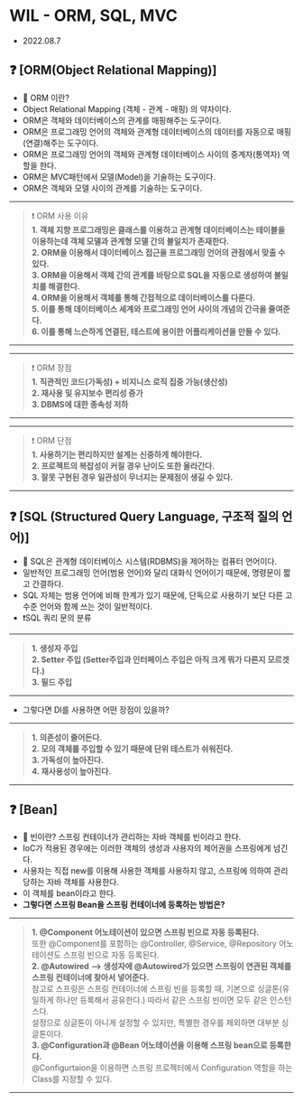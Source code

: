 
# WIL - ORM, SQL, MVC
- 2022.08.7

## ❓ [ORM(Object Relational Mapping)]
- 📌 ORM 이란? <br>
- Object Relational Mapping (객체 - 관계 - 매핑) 의 약자이다.<br>
- ORM은 객체와 데이터베이스의 관계를 매핑해주는 도구이다.<br>
- ORM은 프로그래밍 언어의 객체와 관계형 데이터베이스의 데이터를 자동으로 매핑(연결)해주는 도구이다.<br>
- ORM은 프로그래밍 언어의 객체와 관계형 데이터베이스 사이의 중계자(통역자) 역할을 한다.<br>
- ORM은 MVC패턴에서 모델(Model)을 기술하는 도구이다.<br>
- ORM은 객체와 모델 사이의 관계를 기술하는 도구이다.<br>
-----
> ❗️ ORM 사용 이유 <br>
> **__1. 객체 지향 프로그래밍은 클래스를 이용하고 관계형 데이터베이스는 테이블을 이용하는데 객체 모델과 관계형 모델 간의 불일치가 존재한다.__**<br>
> **__2. ORM을 이용해서 데이터베이스 접근을 프로그래밍 언어의 관점에서 맞출 수 있다.__**<br>
> **__3. ORM을 이용해서 객체 간의 관계를 바탕으로 SQL을 자동으로 생성하여 불일치를 해결한다.__**<br>
> **__4. ORM을 이용해서 객체를 통해 간접적으로 데이터베이스를 다룬다.__**<br>
> **__5. 이를 통해 데이터베이스 세계와 프로그래밍 언어 사이의 개념의 간극을 줄여준다.__**<br>
> **__6. 이를 통해 느슨하게 연결된, 테스트에 용이한 어플리케이션을 만들 수 있다.__**<br>
------
-----
> ❗️ ORM 장점 <br>
> **__1. 직관적인 코드(가독성) + 비지니스 로직 집중 가능(생산성)__**<br>
> **__2. 재사용 및 유지보수 편리성 증가__**<br>
> **__3. DBMS에 대한 종속성 저하__**<br>
------
-----
> ❗️ ORM 단점 <br>
> **__1. 사용하기는 편리하지만 설계는 신중하게 해야한다.__**<br>
> **__2. 프로젝트의 복잡성이 커질 경우 난이도 또한 올라간다.__**<br>
> **__3. 잘못 구현된 경우 일관성이 무너지는 문제점이 생길 수 있다.__**<br>
------


## ❓ [SQL (Structured Query Language, 구조적 질의 언어)] 
- 📌 SQL은 관계형 데이터베이스 시스템(RDBMS)을 제어하는 컴퓨터 언어이다.<br>
- 일반적인 프로그래밍 언어(범용 언어)와 달리 대화식 언어이기 때문에, 명령문이 짧고 간결하다.<br>
- SQL 자체는 범용 언어에 비해 한계가 있기 때문에, 단독으로 사용하기 보단 다른 고수준 언어와 함께 쓰는 것이 일반적이다.<br>
- ❗️SQL 쿼리 문의 분류 <br>
-----
> **__1. 생성자 주입__**<br>
> **__2. Setter 주입 (Setter주입과 인터페이스 주입은 아직 크게 뭐가 다른지 모르겟다.)__**<br> 
> **__3. 필드 주입__**<br>
-----
- 그렇다면 DI를 사용하면 어떤 장점이 있을까?<br>
-----
> **__1. 의존성이 줄어든다.__**<br>
> **__2. 모의 객체를 주입할 수 있기 때문에 단위 테스트가 쉬워진다.__**<br>
> **__3. 가독성이 높아진다.__**<br>
> **__4. 재사용성이 높아진다.__**<br>
------

## ❓ [Bean]
- 📌 빈이란? 스프링 컨테이너가 관리하는 자바 객체를 빈이라고 한다.<br>
- IoC가 적용된 경우에는 이러한 객체의 생성과 사용자의 제어권을 스프링에게 넘긴다.<br>
- 사용자는 직접 new를 이용해 사용한 객체를 사용하지 않고, 스프링에 의하여 관리당하는 자바 객체를 사용한다.<br>
- 이 객체를 bean이라고 한다.
- **__그렇다면 스프링 Bean을 스프링 컨테이너에 등록하는 방법은?__**
-----
> **__1. @Component 어노테이션이 있으면 스프링 빈으로 자동 등록된다.__**<br>
> 또한 @Component를 포함하는 @Controller, @Service, @Repository 어노테이션도 스프링 빈으로 자동 등록된다.<br>
> **__2. @Autowired --> 생성자에 @Autowired가 있으면 스프링이 연관된 객체를 스프링 컨테이너에 찾아서 넣어준다.__**<br>
> 참고로 스프링은 스프링 컨테이너에 스프링 빈을 등록할 때, 기본으로 싱글톤(유일하게 하나만 등록해서 공유한다.) 따라서 같은 스프링 빈이면 모두 같은 인스턴스다.<br>
> 설정으로 싱글톤이 아니게 설정할 수 있지만, 특별한 경우를 제외하면 대부분 싱글톤이다.<br>
> **__3. @Configuration과 @Bean 어노테이션을 이용해 스프링 bean으로 등록한다.__**<br>
> @Configurtaion을 이용하면 스프링 프로젝터에서 Configuration 역할을 하는 Class를 지정할 수 있다.<br>
------

